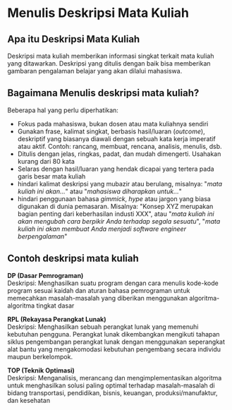 # Menulis Deskripsi Mata Kuliah

## Apa itu Deskripsi Mata Kuliah
Deskripsi mata kuliah memberikan informasi singkat terkait mata kuliah yang ditawarkan. Deskripsi yang ditulis dengan baik bisa memberikan gambaran pengalaman belajar yang akan dilalui mahasiswa.

## Bagaimana Menulis deskripsi mata kuliah?
Beberapa hal yang perlu diperhatikan:<br>
- Fokus pada mahasiswa, bukan dosen atau mata kuliahnya sendiri
- Gunakan frase, kalimat singkat, berbasis hasil/luaran (_outcome_), deskriptif yang biasanya diawali dengan sebuah kata kerja imperatif atau aktif. Contoh: rancang, membuat, rencana, analisis, menulis, dsb.
- Ditulis dengan jelas, ringkas, padat, dan mudah dimengerti. Usahakan kurang dari 80 kata
- Selaras dengan hasil/luaran yang hendak dicapai yang tertera pada garis besar mata kuliah
- hindari kalimat deskripsi yang mubazir atau berulang, misalnya: "_mata kuliah ini akan..._" atau "_mahasiswa diharapkan untuk..._" 
- hindari penggunaan bahasa _gimmick_, _hype_ atau jargon yang biasa digunakan di dunia pemasaran. Misalnya: "Konsep XYZ merupakan bagian penting dari keberhasilan industi XXX", atau "_mata kuliah ini akan mengubah cara berpikir Anda terhadap segala sesuatu_", "_mata kuliah ini akan membuat Anda menjadi software engineer berpengalaman_"

## Contoh deskripsi mata kuliah
**DP (Dasar Pemrograman)** <br> 
Deskripsi: Menghasilkan suatu program dengan cara menulis kode-kode program sesuai kaidah dan aturan bahasa pemrograman untuk memecahkan masalah-masalah yang diberikan menggunakan algoritma-algoritma tingkat dasar <p>

**RPL (Rekayasa Perangkat Lunak)** <br>
Deskripsi: Menghasilkan sebuah perangkat lunak yang memenuhi kebutuhan pengguna. Perangkat lunak dikembangkan mengikuti tahapan siklus pengembangan perangkat lunak dengan menggunakan seperangkat alat bantu yang mengakomodasi kebutuhan pengembang secara individu maupun berkelompok. <p>

**TOP (Teknik Optimasi)** <br>
Deskripsi: Menganalisis, merancang dan mengimplementasikan algoritma untuk menghasilkan solusi paling optimal terhadap masalah-masalah di bidang transportasi, pendidikan, bisnis, keuangan, produksi/manufaktur, dan kesehatan
 
